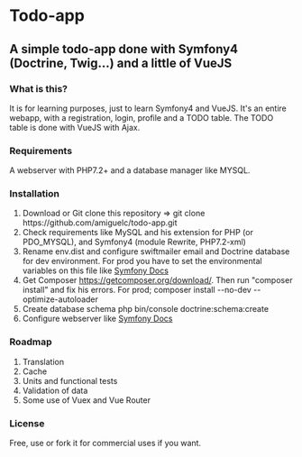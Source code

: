<h1>Todo-app</h1>
<h2>A simple todo-app done with Symfony4 (Doctrine, Twig...) and a little of VueJS</h2>

<h3>What is this?</h3>
<p>It is for learning purposes, just to learn Symfony4 and VueJS. It's an entire webapp, with a registration, login, profile and a TODO table.
The TODO table is done with VueJS with Ajax.</p>
<h3>Requirements</h3>
<p>A webserver with PHP7.2+ and a database manager like MYSQL. </p>
<h3>Installation</h3>
<ol>
    <li>Download or Git clone this repository => git clone https://github.com/amiguelc/todo-app.git</li>
    <li>Check requirements like MySQL and his extension for PHP (or PDO_MYSQL), and Symfony4 (module Rewrite, PHP7.2-xml)</li>
    <li>Rename env.dist and configure swiftmailer email and Doctrine database for dev environment. For prod you have to set the environmental variables on this file like <a href="https://symfony.com/doc/current/configuration/external_parameters.html#configuring-environment-variables-in-production">Symfony Docs</a></li>
    <li>Get Composer <a href="https://getcomposer.org/download/">https://getcomposer.org/download/</a>. Then run "composer install" and fix his errors. For prod; composer install --no-dev --optimize-autoloader</li>
    <li>Create database schema php bin/console doctrine:schema:create</li>
    <li>Configure webserver like <a href="https://symfony.com/doc/current/setup/web_server_configuration.html">Symfony Docs</a></li>
</ol>
<h3>Roadmap</h3>
<ol>
    <li>Translation</li>
    <li>Cache</li>
    <li>Units and functional tests</li>
    <li>Validation of data</li>
    <li>Some use of Vuex and Vue Router</li>
</ol>
<h3>License</h3>
<p>Free, use or fork it for commercial uses if you want.</p>